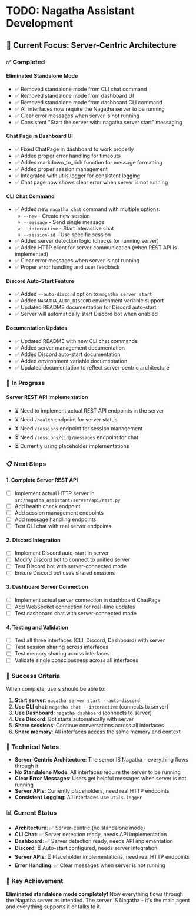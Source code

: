 # TODO: Nagatha Assistant Development

## 🎯 Current Focus: Server-Centric Architecture

### ✅ Completed

#### Eliminated Standalone Mode
- ✅ Removed standalone mode from CLI chat command
- ✅ Removed standalone mode from dashboard UI
- ✅ Removed standalone mode from dashboard CLI command
- ✅ All interfaces now require the Nagatha server to be running
- ✅ Clear error messages when server is not running
- ✅ Consistent "Start the server with: nagatha server start" messaging

#### Chat Page in Dashboard UI
- ✅ Fixed ChatPage in dashboard to work properly
- ✅ Added proper error handling for timeouts
- ✅ Added markdown_to_rich function for message formatting
- ✅ Added proper session management
- ✅ Integrated with utils.logger for consistent logging
- ✅ Chat page now shows clear error when server is not running

#### CLI Chat Command
- ✅ Added new `nagatha chat` command with multiple options:
  - `--new` - Create new session
  - `--message` - Send single message
  - `--interactive` - Start interactive chat
  - `--session-id` - Use specific session
- ✅ Added server detection logic (checks for running server)
- ✅ Added HTTP client for server communication (when REST API is implemented)
- ✅ Clear error messages when server is not running
- ✅ Proper error handling and user feedback

#### Discord Auto-Start Feature
- ✅ Added `--auto-discord` option to `nagatha server start`
- ✅ Added `NAGATHA_AUTO_DISCORD` environment variable support
- ✅ Updated README documentation for Discord auto-start
- ✅ Server will automatically start Discord bot when enabled

#### Documentation Updates
- ✅ Updated README with new CLI chat commands
- ✅ Added server management documentation
- ✅ Added Discord auto-start documentation
- ✅ Added environment variable documentation
- ✅ Updated documentation to reflect server-centric architecture

### 🚧 In Progress

#### Server REST API Implementation
- ⏳ Need to implement actual REST API endpoints in the server
- ⏳ Need `/health` endpoint for server status
- ⏳ Need `/sessions` endpoint for session management
- ⏳ Need `/sessions/{id}/messages` endpoint for chat
- ⏳ Currently using placeholder implementations

### 📋 Next Steps

#### 1. Complete Server REST API
- [ ] Implement actual HTTP server in `src/nagatha_assistant/server/api/rest.py`
- [ ] Add health check endpoint
- [ ] Add session management endpoints
- [ ] Add message handling endpoints
- [ ] Test CLI chat with real server endpoints

#### 2. Discord Integration
- [ ] Implement Discord auto-start in server
- [ ] Modify Discord bot to connect to unified server
- [ ] Test Discord bot with server-connected mode
- [ ] Ensure Discord bot uses shared sessions

#### 3. Dashboard Server Connection
- [ ] Implement actual server connection in dashboard ChatPage
- [ ] Add WebSocket connection for real-time updates
- [ ] Test dashboard chat with server-connected mode

#### 4. Testing and Validation
- [ ] Test all three interfaces (CLI, Discord, Dashboard) with server
- [ ] Test session sharing across interfaces
- [ ] Test memory sharing across interfaces
- [ ] Validate single consciousness across all interfaces

### 🎯 Success Criteria

When complete, users should be able to:
1. **Start server**: `nagatha server start --auto-discord`
2. **Use CLI chat**: `nagatha chat --interactive` (connects to server)
3. **Use Dashboard**: `nagatha dashboard` (connects to server)
4. **Use Discord**: Bot starts automatically with server
5. **Share sessions**: Continue conversations across all interfaces
6. **Share memory**: All interfaces access the same memory and context

### 🔧 Technical Notes

- **Server-Centric Architecture**: The server IS Nagatha - everything flows through it
- **No Standalone Mode**: All interfaces require the server to be running
- **Clear Error Messages**: Users get helpful messages when server is not running
- **Server APIs**: Currently placeholders, need real HTTP endpoints
- **Consistent Logging**: All interfaces use `utils.logger`

### 📊 Current Status

- **Architecture**: ✅ Server-centric (no standalone mode)
- **CLI Chat**: ✅ Server detection ready, needs API implementation
- **Dashboard**: ✅ Server detection ready, needs API implementation
- **Discord**: ⏳ Auto-start configured, needs server integration
- **Server APIs**: ⏳ Placeholder implementations, need real HTTP endpoints
- **Error Handling**: ✅ Clear messages when server is not running

### 🎉 Key Achievement

**Eliminated standalone mode completely!** Now everything flows through the Nagatha server as intended. The server IS Nagatha - it's the main agent and everything supports it or talks to it. 